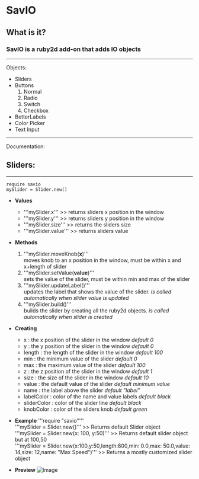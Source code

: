 # SavIO

## What is it?
### SavIO is a **ruby2d** add-on that adds IO objects
---
Objects:
  * Sliders
  * Buttons
    1. Normal
    2. Radio
    3. Switch
    4. Checkbox
  * BetterLabels
  * Color Picker
  * Text Input

---
Documentation:

## Sliders:
---
```
require savio
mySlider = Slider.new()
``` 
  * **Values**
    * '''mySlider.x''' >> returns sliders x position in the window
    * '''mySlider.y''' >> returns sliders y position in the window
    * '''mySlider.size''' >> returns the sliders size
    * '''mySlider.value''' >> returns sliders value
  * **Methods**
    1. '''mySlider.moveKnob(**x**)'''  
      moves knob to an x position in the window, must be within x and x+length of slider  
    2. '''mySlider.setValue(**value**)'''  
      sets the value of the slider, must be within min and max of the slider  
    3. '''mySlider.updateLabel()'''  
      updates the label that shows the value of the slider. _is called automatically when slider value is updated_
    4. '''mySlider.build()'''  
      builds the slider by creating all the ruby2d objects. _is called automatically when slider is created_
  * **Creating**
    * x : the x position of the slider in the window _default 0_
    * y : the y position of the slider in the window _default 0_
    * length : the length of the slider in the window _default 100_
    * min : the minimum value of the slider _default 0_
    * max : the maximum value of the slider _default 100_
    * z : the z position of the slider in the window _default 1_
    * size : the size of the slider in the window _default 10_
    * value : the default value of the slider _default minimum value_
    * name : the label above the slider _default "label"_
    * labelColor : color of the name and value labels _default black_
    * sliderColor : color of the slider line _default black_
    * knobColor : color of the sliders knob _default green_
  * **Example**
    '''require "savio"'''   
    '''mySlider = Slider.new()''' >> Returns default Slider object  
    '''mySlider = Slider.new(x: 100, y:50)''' >> Returns default slider object but at 100,50  
    '''mySlider = Slider.new(x:100,y:50,length:800,min: 0.0,max: 50.0,value: 14,size: 12,name: "Max Speed")''' >> Returns a mostly customized slider object  

  * **Preview**
    ![Image](preview.png "icon")
